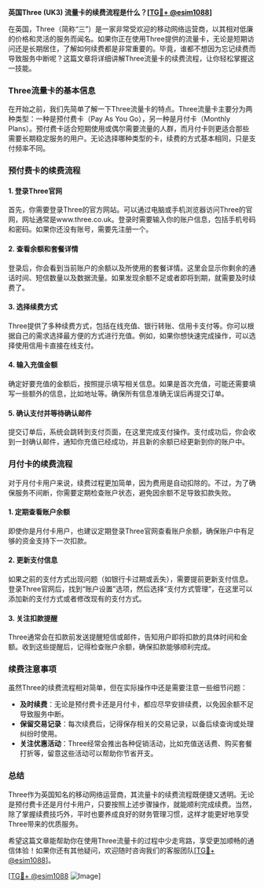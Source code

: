 **英国Three (UK3) 流量卡的续费流程是什么？[[TG💪+ @esim1088](https://t.me/s/esim1088)]**

在英国，Three（简称“三”）是一家非常受欢迎的移动网络运营商，以其相对低廉的价格和灵活的服务而闻名。如果你正在使用Three提供的流量卡，无论是短期访问还是长期居住，了解如何续费都是非常重要的。毕竟，谁都不想因为忘记续费而导致服务中断呢？这篇文章将详细讲解Three流量卡的续费流程，让你轻松掌握这一技能。

### Three流量卡的基本信息

在开始之前，我们先简单了解一下Three流量卡的特点。Three流量卡主要分为两种类型：一种是预付费卡（Pay As You Go），另一种是月付卡（Monthly Plans）。预付费卡适合短期使用或偶尔需要流量的人群，而月付卡则更适合那些需要长期稳定服务的用户。无论选择哪种类型的卡，续费的方式基本相同，只是支付频率不同。

### 预付费卡的续费流程

#### 1. 登录Three官网
首先，你需要登录Three的官方网站。可以通过电脑或手机浏览器访问Three的官网，网址通常是www.three.co.uk。登录时需要输入你的账户信息，包括手机号码和密码。如果你还没有账号，需要先注册一个。

#### 2. 查看余额和套餐详情
登录后，你会看到当前账户的余额以及所使用的套餐详情。这里会显示你剩余的通话时间、短信数量以及数据流量。如果发现余额不足或者即将到期，就需要及时续费了。

#### 3. 选择续费方式
Three提供了多种续费方式，包括在线充值、银行转账、信用卡支付等。你可以根据自己的需求选择最方便的方式进行充值。例如，如果你想快速完成操作，可以选择使用信用卡直接在线支付。

#### 4. 输入充值金额
确定好要充值的金额后，按照提示填写相关信息。如果是首次充值，可能还需要填写一些额外的信息，比如地址等。确保所有信息准确无误后再提交订单。

#### 5. 确认支付并等待确认邮件
提交订单后，系统会跳转到支付页面，在这里完成支付操作。支付成功后，你会收到一封确认邮件，通知你充值已经成功，并且新的余额已经更新到你的账户中。

### 月付卡的续费流程

对于月付卡用户来说，续费过程更加简单，因为费用是自动扣除的。不过，为了确保服务不间断，你需要定期检查账户状态，避免因余额不足导致扣款失败。

#### 1. 定期查看账户余额
即使你是月付卡用户，也建议定期登录Three官网查看账户余额，确保账户中有足够的资金支持下一次扣款。

#### 2. 更新支付信息
如果之前的支付方式出现问题（如银行卡过期或丢失），需要提前更新支付信息。登录Three官网后，找到“账户设置”选项，然后选择“支付方式管理”，在这里可以添加新的支付方式或者修改现有的支付方式。

#### 3. 关注扣款提醒
Three通常会在扣款前发送提醒短信或邮件，告知用户即将扣款的具体时间和金额。收到这些提醒后，记得检查账户余额，确保扣款能够顺利完成。

### 续费注意事项

虽然Three的续费流程相对简单，但在实际操作中还是需要注意一些细节问题：

- **及时续费**：无论是预付费卡还是月付卡，都应尽早安排续费，以免因余额不足导致服务中断。
- **保留交易记录**：每次续费后，记得保存相关的交易记录，以备后续查询或处理纠纷时使用。
- **关注优惠活动**：Three经常会推出各种促销活动，比如充值送话费、购买套餐打折等，留意这些活动可以帮助你节省开支。

### 总结

Three作为英国知名的移动网络运营商，其流量卡的续费流程既便捷又透明。无论是预付费卡还是月付卡用户，只要按照上述步骤操作，就能顺利完成续费。当然，除了掌握续费技巧外，平时也要养成良好的财务管理习惯，这样才能更好地享受Three带来的优质服务。

希望这篇文章能帮助你在使用Three流量卡的过程中少走弯路，享受更加顺畅的通信体验！如果你还有其他疑问，欢迎随时咨询我们的客服团队[[TG💪+ @esim1088](https://t.me/s/esim1088)]。

[[TG💪+ @esim1088](https://t.me/s/esim1088) ![Image](https://i.postimg.cc/4NQfJmqS/Snipaste-2025-05-13-00-14-12.png)]